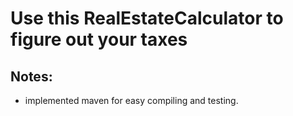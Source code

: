 # Use this RealEstateCalculator to figure out your taxes

## Notes:
- implemented maven for easy compiling and testing.
